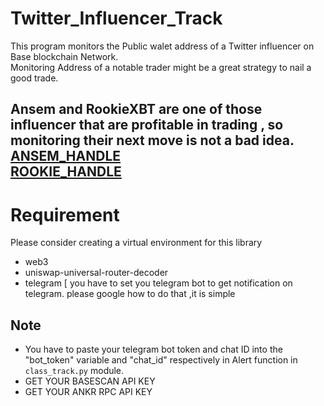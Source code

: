 # Twitter_Influencer_Track
This program monitors the Public walet address of a Twitter influencer on Base blockchain Network.<br>
Monitoring Address of a notable trader might be a great strategy to nail a good trade.<br>


Ansem and RookieXBT are one of those influencer that are profitable in trading , so monitoring their  next move is not a bad idea. 
[ANSEM_HANDLE](https://twitter.com/blknoiz06)<br>
[ROOKIE_HANDLE](https://twitter.com/RookieXBT)
---

# Requirement<br>
Please consider creating a virtual environment for this library<br>
- web3
- uniswap-universal-router-decoder
- telegram [ you have to set you telegram bot to get notification on telegram. please google how to do that ,it is simple
  

## Note
- You have to paste your telegram bot token and chat ID  into the "bot_token" variable and "chat_id" respectively in Alert function in `class_track.py` module.<BR>
- GET YOUR BASESCAN API KEY
- GET YOUR ANKR RPC API KEY





